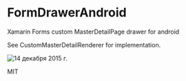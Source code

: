 # FormDrawerAndroid
Xamarin Forms custom MasterDetailPage drawer for android

See CustomMasterDetailRenderer for implementation.

![14 декабря 2015 г.](http://cdn.makeagif.com/media/2-08-2016/eIOS7h.gif)

MIT
